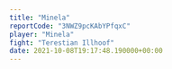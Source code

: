 ```yaml
---
title: "Minela"
reportCode: "3NWZ9pcKAbYPfqxC"
player: "Minela"
fight: "Terestian Illhoof"
date: 2021-10-08T19:17:48.190000+00:00
---
```

